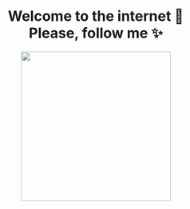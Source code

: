 <div align="center">
<h1>Welcome to the internet 👋 </br> Please, follow me ✨</h1>
</div>

<div id="header" align="center">
  <img src="https://media.giphy.com/media/3oKIPnAiaMCws8nOsE/giphy.gif" width="300"/>
  <div>
    <img src="https://komarev.com/ghpvc/?username=RebrovYura&style=for-the-badge&color=blueviolet" alt=""/>
  </div>
</div>



<!--
**RebrovYura/RebrovYura** is a ✨ _special_ ✨ repository because its `README.md` (this file) appears on your GitHub profile.

Here are some ideas to get you started:

- 🔭 I’m currently working on ...
- 🌱 I’m currently learning ...
- 👯 I’m looking to collaborate on ...
- 🤔 I’m looking for help with ...
- 💬 Ask me about ...
- 📫 How to reach me: ...
- 😄 Pronouns: ...
- ⚡ Fun fact: ...
-->
